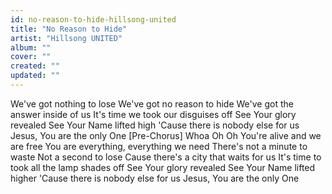 ```yaml
---
id: no-reason-to-hide-hillsong-united
title: "No Reason to Hide"
artist: "Hillsong UNITED"
album: ""
cover: ""
created: ""
updated: ""
---
```


We've got nothing to lose
We've got no reason to hide
We've got the answer inside of us
It's time we took our disguises off
See Your glory revealed
See Your Name lifted high
'Cause there is nobody else for us
Jesus, You are the only One
[Pre-Chorus]
Whoa Oh Oh
You're alive and we are free
You are everything, everything we need
There's not a minute to waste
Not a second to lose
Cause there's a city that waits for us
It's time to took all the lamp shades off
See Your glory revealed
See Your Name lifted higher
'Cause there is nobody else for us
Jesus, You are the only One